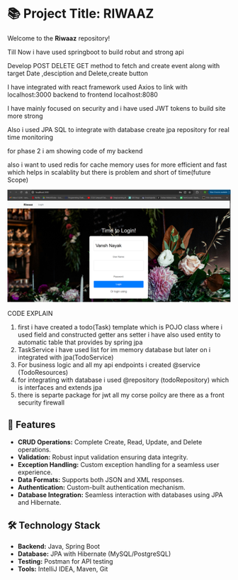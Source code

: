 # 📚 Project Title: RIWAAZ

Welcome to the **Riwaaz** repository! 

Till Now i have used springboot to build robut and strong api

Develop POST DELETE GET method to fetch and create event along with  target Date ,desciption and Delete,create button 

I have integrated with react framework  used Axios to link with localhost:3000 backend to frontend localhost:8080

I have mainly focused on security and i have used JWT tokens to build site  more strong

Also i used JPA SQL to integrate with database create jpa repository for real time monitoring

for phase 2 i am showing code of my backend 

also i want to used redis for cache memory uses for more efficient and fast which helps in scalablity but there is problem and short of time(future Scope)

![LoginPage](login.png)



CODE EXPLAIN

1) first i have created a todo(Task) template which is POJO class where i used field and constructed getter ans setter i have also used entity to automatic table that provides by spring jpa 
2) TaskService  i have used list for im memory database but later on i integrated with jpa(TodoService)
3) For business logic and all my api endpoints i created @service (TodoResources)
4) for integrating with database i used @repository (todoRepository) which is interfaces and extends jpa
5) there is separte package for jwt all my corse poilcy are there as a front security firewall
   




## 🚀 Features

- **CRUD Operations:** Complete Create, Read, Update, and Delete operations.
- **Validation:** Robust input validation ensuring data integrity.
- **Exception Handling:** Custom exception handling for a seamless user experience.
- **Data Formats:** Supports both JSON and XML responses.
- **Authentication:** Custom-built authentication mechanism.
- **Database Integration:** Seamless interaction with databases using JPA and Hibernate.

## 🛠️ Technology Stack

- **Backend:** Java, Spring Boot
- **Database:** JPA with Hibernate (MySQL/PostgreSQL)
- **Testing:** Postman for API testing
- **Tools:** IntelliJ IDEA, Maven, Git
